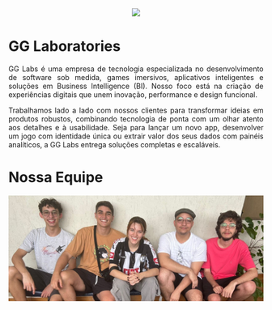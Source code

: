 <div align='center'>
  <img src='https://avatars.githubusercontent.com/u/224657885?s=200&v=4'>
</div>

# GG Laboratories
<p align='justify'>
GG Labs é uma empresa de tecnologia especializada no desenvolvimento de software sob medida, games imersivos, aplicativos inteligentes e soluções em Business Intelligence (BI). Nosso foco está na criação de experiências digitais que unem inovação, performance e design funcional.
</p>
<p align='justify'>
Trabalhamos lado a lado com nossos clientes para transformar ideias em produtos robustos, combinando tecnologia de ponta com um olhar atento aos detalhes e à usabilidade. Seja para lançar um novo app, desenvolver um jogo com identidade única ou extrair valor dos seus dados com painéis analíticos, a GG Labs entrega soluções completas e escaláveis.
</p>

# Nossa Equipe
<div align='center'>
  <img src='https://github.com/GG-Labss/.github/blob/main/profile/assets/img/gg.jpg'>
</div>
